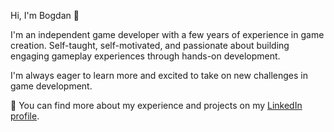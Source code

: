 Hi, I'm Bogdan 👋

I'm an independent game developer with a few years of experience in game creation.
Self-taught, self-motivated, and passionate about building engaging gameplay experiences through hands-on development.

I'm always eager to learn more and excited to take on new challenges in game development.

📌 You can find more about my experience and projects on my [LinkedIn profile](https://www.linkedin.com/in/bogdan-iushchenko-26053326b/).
